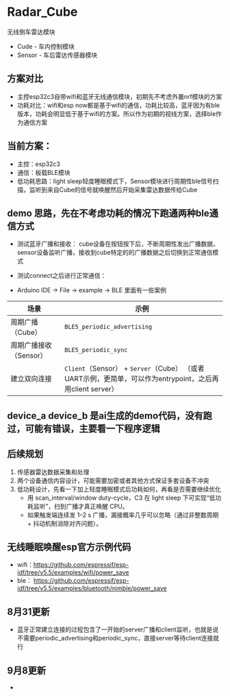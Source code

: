 # Radar_Cube
无线倒车雷达模块
- Cude - 车内控制模块
- Sensor - 车后雷达传感器模块

## 方案对比
- 主控esp32c3自带wifi和蓝牙无线通信模块，初期先不考虑外置nrf模块的方案
- 功耗对比：wifi和esp now都是基于wifi的通信，功耗比较高，蓝牙因为有ble版本，功耗会明显低于基于wifi的方案。所以作为初期的视线方案，选择ble作为通信方案

## 当前方案：
- 主控：esp32c3
- 通信：板载BLE模块
- 低功耗思路：light sleep轻度睡眠模式下，Sensor模块进行周期性ble信号扫描，监听到来自Cube的信号就唤醒然后开始采集雷达数据传给Cube

## demo 思路，先在不考虑功耗的情况下跑通两种ble通信方式
- 测试蓝牙广播和接收： cube设备在按钮按下后，不断周期性发出广播数据，sensor设备监听广播，接收到cube特定的的广播数据之后切换到正常通信模式
- 测试connect之后进行正常通信：

- Arduino IDE -> File -> example -> BLE 里面有一些案例

| 场景             | 示例                                      |
|------------------|-------------------------------------------|
| 周期广播（Cube） | `BLE5_periodic_advertising`               |
| 周期广播接收（Sensor）     | `BLE5_periodic_sync`                      |
| 建立双向连接     | `Client`（Sensor） + `Server`（Cube） （或者UART示例，更简单，可以作为entrypoint，之后再用client server）     |

## device_a device_b 是ai生成的demo代码，没有跑过，可能有错误，主要看一下程序逻辑

## 后续规划
1. 传感器雷达数据采集和处理
2. 两个设备通信内容设计，可能需要加密或者其他方式保证多套设备不冲突
3. 低功耗设计，先看一下加上轻度睡眠模式后功耗如何，再看是否需要继续优化
    - 用 scan_interval/window duty-cycle，C3 在 light sleep 下可实现“低功耗监听”，扫到广播才真正唤醒 CPU。
    - 如果触发端连续发 1–2 s 广播，漏接概率几乎可以忽略（通过非整数周期 + 抖动机制消除对齐问题）。

## 无线睡眠唤醒esp官方示例代码
- wifi：https://github.com/espressif/esp-idf/tree/v5.5/examples/wifi/power_save
- ble： https://github.com/espressif/esp-idf/tree/v5.5/examples/bluetooth/nimble/power_save

## 8月31更新
- 蓝牙正常建立连接的过程包含了一开始的server广播和client监听，也就是说不需要periodic_advertising和periodic_sync，直接server等待client连接就行
## 9月8更新
- 
